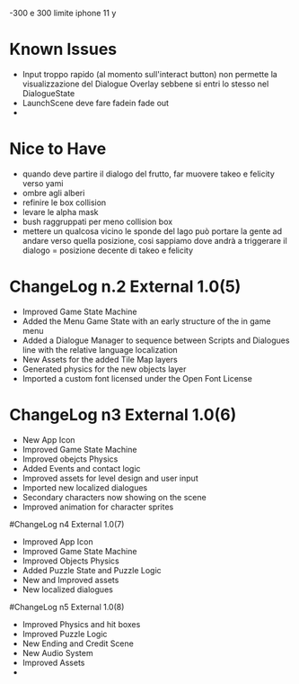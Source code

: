 -300 e 300 limite iphone 11 y

#  Known Issues

- Input troppo rapido (al momento sull'interact button) non permette la visualizzazione del Dialogue Overlay sebbene si entri lo stesso nel DialogueState
- LaunchScene deve fare fadein fade out 
-

# Nice to Have 
- quando deve partire il dialogo del frutto, far muovere takeo e felicity verso yami
- ombre agli alberi
- refinire le box collision
- levare le alpha mask
- bush raggruppati per meno collision box
- mettere un qualcosa vicino le sponde del lago può portare la gente ad andare verso quella posizione, cosi sappiamo dove andrà a triggerare il dialogo = posizione decente di takeo e felicity


# ChangeLog n.2 External 1.0(5)


- Improved Game State Machine
- Added the Menu Game State with an early structure of the in game menu
- Added a Dialogue Manager to sequence between Scripts and Dialogues line with the relative language localization
- New Assets for the added Tile Map layers
- Generated physics for the new objects layer
- Imported a custom font licensed under the Open Font License


# ChangeLog n3 External 1.0(6)

- New App Icon
- Improved Game State Machine
- Improved obejcts Physics 
- Added Events and contact logic 
- Improved assets for level design and user input
- Imported new localized dialogues 
- Secondary characters now showing on the scene
- Improved animation for character sprites

#ChangeLog n4 External 1.0(7)
- Improved App Icon
- Improved Game State Machine
- Improved Objects Physics
- Added Puzzle State and Puzzle Logic
- New and Improved assets
- New localized dialogues


#ChangeLog n5 External 1.0(8)
- Improved Physics and hit boxes
- Improved Puzzle Logic
- New Ending and Credit Scene
- New Audio System
- Improved Assets
-
